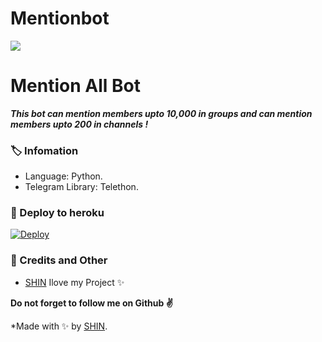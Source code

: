 # Mentionbot
<img src="https://telegra.ph/file/e83f1df9c9a21c3411537.jpg">

# Mention All Bot
_**This bot can mention members upto 10,000 in groups and can mention members upto 200 in channels !**_

### 🏷 Infomation
- Language: Python.
- Telegram Library: Telethon.

### 🚀 Deploy to heroku
[![Deploy](https://www.herokucdn.com/deploy/button.svg)](https://heroku.com/deploy?template=https://github.com/RyuuXS/MentionRobot)

### 🎯 Credits and Other
- [SHIN](https://github.com/RyuuXS) Ilove my Project ✨

**Do not forget to follow me on Github ✌️**

*Made with ✨ by [SHIN](https://t.me/RYUUSHINNI). <br />
